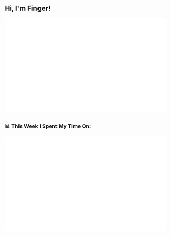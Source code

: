 <h2> Hi, I'm Finger!</h2>

<img align="right" src="https://raw.githubusercontent.com/spianmo/github-stats/master/generated/overview.svg#gh-light-mode-only">

<!-- <img align="right" height="160em" src="https://github-readme-stats-eight-theta.vercel.app/api/top-langs/?username=spianmo&layout=compact&langs_count=8&theme=algolia"/>	 -->
	
```go
package main

type Me struct {
	Name   string
	Job    string
	Code   string
	Skills string
}

func main() {
	me := &Me{
		Name:   "Finger",
		Job:    "Client-side Engineer",
		Code:   "Java, Kotlin, C#, Rust and C++ and Others",
		Skills: "Android, Security, Cross-platform client, NLP, CV, ASR ^o^",
	}
	_ = me
}
```


<h3>📊 This Week I Spent My Time On:</h3>
<img align='right' src="https://raw.githubusercontent.com/spianmo/github-stats/master/generated/languages.svg#gh-light-mode-only">

<!--START_SECTION:waka-->

```txt
Kotlin            1 hr 35 mins    █████████▒░░░░░░░░░░░░░░░   37.90 %
TypeScript        53 mins         █████▒░░░░░░░░░░░░░░░░░░░   21.31 %
JSON              38 mins         ███▓░░░░░░░░░░░░░░░░░░░░░   15.25 %
Properties        23 mins         ██▒░░░░░░░░░░░░░░░░░░░░░░   09.39 %
Java Properties   19 mins         ██░░░░░░░░░░░░░░░░░░░░░░░   07.77 %
```

<!--END_SECTION:waka-->

